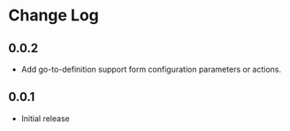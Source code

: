 # Change Log

## 0.0.2

- Add go-to-definition support form configuration parameters or actions.

## 0.0.1

- Initial release